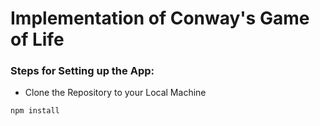 # Implementation of Conway's Game of Life

### Steps for Setting up the App:
* Clone the Repository to your Local Machine
```bash
npm install 
```
